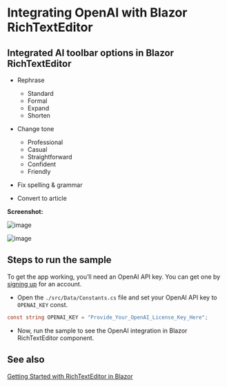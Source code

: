 # Integrating OpenAI with Blazor RichTextEditor

## Integrated AI toolbar options in Blazor RichTextEditor

- Rephrase
  * Standard
  * Formal
  * Expand
  * Shorten

- Change tone
  * Professional
  * Casual
  * Straightforward
  * Confident
  * Friendly

- Fix spelling & grammar
- Convert to article

<b>Screenshot:</b>

![image](https://user-images.githubusercontent.com/93309591/222420943-a58fbcb2-8e6a-4ecf-a881-aa3680a587e1.png)

![image](https://user-images.githubusercontent.com/93309591/222421252-f4699b68-168b-4ac8-87c6-327980c5ff14.png)

## Steps to run the sample

To get the app working, you’ll need an OpenAI API key. You can get one by [signing up](https://platform.openai.com/signup) for an account.

* Open the `./src/Data/Constants.cs` file and set your OpenAI API key to `OPENAI_KEY` const.

```cs
const string OPENAI_KEY = "Provide_Your_OpenAI_License_Key_Here";
```

* Now, run the sample to see the OpenAI integration in Blazor RichTextEditor component.

## See also

[Getting Started with RichTextEditor in Blazor](https://blazor.syncfusion.com/documentation/rich-text-editor/getting-started)
